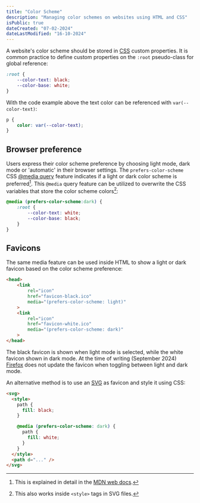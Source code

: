 ```yaml
---
title: "Color Scheme"
description: "Managing color schemes on websites using HTML and CSS"
isPublic: true
dateCreated: "07-02-2024"
dateLastModified: "16-10-2024"
---
```


A website's color scheme should be stored in [CSS](css) custom properties. It
is common practice to define custom properties on the `:root` pseudo-class for
global reference:

```css
:root {
    --color-text: black;
    --color-base: white;
}
```

With the code example above the text color can be referenced with
`var(--color-text)`:

```css
p {
    color: var(--color-text);
}
```

## Browser preference

Users express their color scheme preference by choosing light mode, dark mode
or 'automatic' in their browser settings. The `prefers-color-scheme` CSS
[@media query](media-query) feature indicates if a light or dark color scheme
is preferred[^1]. This `@media` query feature can be utilized to overwrite the
CSS variables that store the color scheme colors[^2]:

```css
@media (prefers-color-scheme:dark) {
    :root {
        --color-text: white;
        --color-base: black;
    }
}
```

[^1]: This is explained in detail in the [MDN web docs](https://developer.mozilla.org/en-US/docs/Web/CSS/@media/prefers-color-scheme).
[^2]: This also works inside `<style>` tags in SVG files.

## Favicons

The same media feature can be used inside HTML to show a light or dark favicon
based on the color scheme preference:

```html
<head>
    <link
        rel="icon"
        href="favicon-black.ico"
        media="(prefers-color-scheme: light)"
    >
    <link
        rel="icon"
        href="favicon-white.ico"
        media="(prefers-color-scheme: dark)"
    >
</head>
```

The black favicon is shown when light mode is selected, while the white favicon
shown in dark mode. At the time of writing (September 2024)
[Firefox](https://www.mozilla.org/en-US/firefox/) does not update the favicon
when toggling between light and dark mode.

An alternative method is to use an [SVG](svg) as favicon and style it using
CSS:

```html
<svg>
  <style>
    path {
      fill: black;
    }

    @media (prefers-color-scheme: dark) {
      path {
        fill: white;
      }
    }
  </style>
  <path d="..." />
</svg>
```
